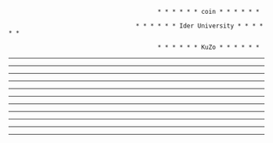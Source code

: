                                              * * * * * * coin * * * * * *

                                       * * * * * * Ider University * * * * * *

                                             * * * * * * KuZo * * * * * *



* * *      * * *                                            * * * * * * * * * * * * * *                
* * *    * * *						                                  * * * * * * * * * * * * * *
* * *  * * *						                                    * * 	         * * * *
* * * * * *               * * *               * * *			                 * * * *                    * * * * * * * * * * 
* * * * *                 * * *               * * *			               * * * *                    * * * * * * * * * * * *  
* * * * *                 * * *               * * *		               * * * *                      * * *              * * *  
* * * * * *               * * *		            * * *		             * * * *                        * * *              * * * 
* * *  * * *		          * * *               * * *		           * * * *	                    * * *              * * *  
* * *   * * *		          * * *               * * *            * * * *             * *            * * *              * * *  
* * *    * * *             * * * * * * * * * * * *           * * * * * * * * * * * * * *            * * * * * * * * * * * *  
* * *      * * *             * * * * * * * * * *             * * * * * * * * * * * * * *              * * * * * * * * * * 

